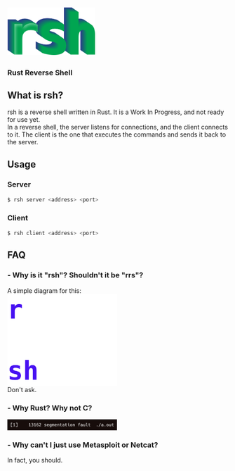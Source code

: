 # <img src=images/rsh_highlight_interlaced.png width="200">
### Rust Reverse Shell

## What is rsh?
rsh is a reverse shell written in Rust.
It is a Work In Progress, and not ready for use yet.
<br>
In a reverse shell, the server listens for connections, and the client connects to it.
The client is the one that executes the commands and sends it back to the server.

## Usage
### Server
```bash
$ rsh server <address> <port>
```
### Client
```bash
$ rsh client <address> <port>
```

## FAQ
### - Why is it "rsh"? Shouldn't it be "rrs"?
A simple diagram for this:
<br>
<img align="center" src="images/dont_ask.png" width="250" alt="rsh">
<br>
Don't ask.

### - Why Rust? Why not C?
<img align="center" src="images/segfault.png" width="250" alt="Image of C segfaulting">

### - Why can't I just use Metasploit or Netcat?
In fact, you should.
